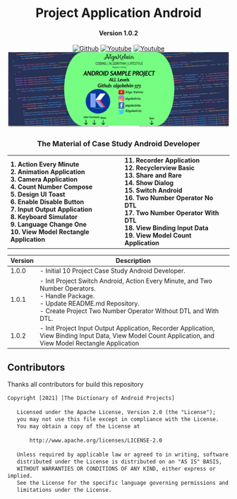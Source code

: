 <h1 align="center">Project Application Android</h1>
<h4 align="center">Version 1.0.2</h3>

<p align="center">
  <a href="https://github.com/algokelvin-373"><img alt="Github" src="https://img.shields.io/github/followers/algokelvin-373?label=follow&style=social"></a>
  <a href="https://www.youtube.com/c/AlgoKelvin373/"><img alt="Youtube" src="https://img.shields.io/youtube/channel/views/UCpSHZFRx64xWwXYbWbyXxfw?style=social"></a>
  <a href="https://www.youtube.com/c/AlgoKelvin373/"><img alt="Youtube" src="https://img.shields.io/youtube/channel/subscribers/UCpSHZFRx64xWwXYbWbyXxfw?style=social"></a>
  <br>
  <img src="https://github.com/algokelvin-373/ProjectAppAndroid/blob/master/Bg_Android.png"/>
</p>

<h3 align="center">The Material of Case Study Android Developer</h3>

<table>
    <tr>
        <td>
            <b>1.  Action Every Minute</b> <br>
            <b>2.  Animation Application</b> <br>
            <b>3.  Camera Application</b> <br>
            <b>4.  Count Number Compose</b> <br>
            <b>5.  Design UI Toast</b> <br>
            <b>6.  Enable Disable Button</b> <br>
            <b>7.  Input Output Application</b> <br>
            <b>8.  Keyboard Simulator</b> <br>
            <b>9.  Language Change One</b> <br>
            <b>10. View Model Rectangle Application</b> <br>
        </td>
        <td>
            <b>11. Recorder Application</b> <br>
            <b>12. Recyclerview Basic</b> <br>
            <b>13. Share and Rare</b> <br>
            <b>14. Show Dialog</b> <br>
            <b>15. Switch Android</b> <br>
            <b>16. Two Number Operator No DTL</b> <br>
            <b>17. Two Number Operator With DTL</b> <br>
            <b>18. View Binding Input Data</b> <br>
            <b>19. View Model Count Application</b> <br>
        </td>
    </tr>
</table>

<table>
    <thead>
        <tr>
            <th>Version</th>
            <th>Description</th>
        </tr>
    </thead>
    <tbody>
        <tr>
            <td>1.0.0</td>
            <td>
                - Initial 10 Project Case Study Android Developer.
            </td>
        </tr>
        <tr>
            <td>1.0.1</td>
            <td>
                - Init Project Switch Android, Action Every Minute, and Two Number Operators. <br>
                - Handle Package. <br>
                - Update README.md Repository. <br>
                - Create Project Two Number Operator Without DTL and With DTL. <br>
            </td>
        </tr>
        <tr>
            <td>1.0.2</td>
            <td>
                - Init Project Input Output Application, Recorder Application, View Binding Input Data, View Model Count Application, and View Model Rectangle Application
            </td>
        </tr>
    </tbody>
</table>

## Contributors
Thanks all contributors for build this repository

```
Copyright [2021] [The Dictionary of Android Projects]

   Licensed under the Apache License, Version 2.0 (the "License");
   you may not use this file except in compliance with the License.
   You may obtain a copy of the License at

       http://www.apache.org/licenses/LICENSE-2.0

   Unless required by applicable law or agreed to in writing, software
   distributed under the License is distributed on an "AS IS" BASIS,
   WITHOUT WARRANTIES OR CONDITIONS OF ANY KIND, either express or implied.
   See the License for the specific language governing permissions and
   limitations under the License.
   
```   
